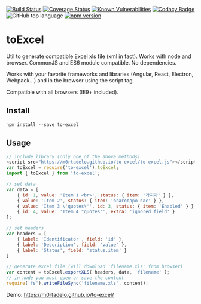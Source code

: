 [![Build Status](https://travis-ci.org/m0rtadelo/to-excel.svg?branch=master)](https://travis-ci.org/m0rtadelo/to-excel)
[![Coverage Status](https://coveralls.io/repos/github/m0rtadelo/to-excel/badge.svg?branch=master)](https://coveralls.io/github/m0rtadelo/to-excel?branch=master)
[![Known Vulnerabilities](https://snyk.io//test/github/m0rtadelo/to-excel/badge.svg?targetFile=package.json)](https://snyk.io//test/github/m0rtadelo/to-excel?targetFile=package.json)
[![Codacy Badge](https://api.codacy.com/project/badge/Grade/2ef49526659748808e26722c7f31ca62)](https://www.codacy.com/app/m0rtadelo/to-excel?utm_source=github.com&amp;utm_medium=referral&amp;utm_content=m0rtadelo/to-excel&amp;utm_campaign=Badge_Grade)
![GitHub top language](https://img.shields.io/github/languages/top/m0rtadelo/to-excel.svg)
[![npm version](https://badge.fury.io/js/to-excel.svg)](https://badge.fury.io/js/to-excel)

# toExcel

Util to generate compatible Excel xls file (xml in fact). Works with node and browser. CommonJS and ES6 module compatible. No dependencies.

Works with your favorite frameworks and libraries (Angular, React, Electron, Webpack...) and in the browser using the script tag. 

Compatible with all browsers (IE9+ included).

## Install

```npm install --save to-excel```

## Usage

```javascript
// include library (only one of the above methods)
<script src="https://m0rtadelo.github.io/to-excel/to-excel.js"></script> // HTML
var toExcel = require('to-excel').toExcel;                               // CommonJS 
import { toExcel } from 'to-excel';                                      // ES6 

// set data
var data = [
    { id: 1, value: 'Item 1 <br>', status: { item: '가지마' } },
    { value: 'Item 2', status: { item: 'благодарю вас' } },
    { value: 'Item 3 \'quotes\'', id: 3, status: { item: 'Enabled' } },
    { id: 4, value: 'Item 4 "quotes"', extra: 'ignored field' }
];

// set headers
var headers = [
    { label: 'Identificator', field: 'id' },
    { label: 'Description', field: 'value' },
    { label: 'Status', field: 'status.item' }
]

// generate excel file (will download 'filename.xls' from browser)
var content = toExcel.exportXLS( headers, data, 'filename' );
// in node you must open or save the content
require('fs').writeFileSync('filename.xls', content);
```

Demo: https://m0rtadelo.github.io/to-excel/
